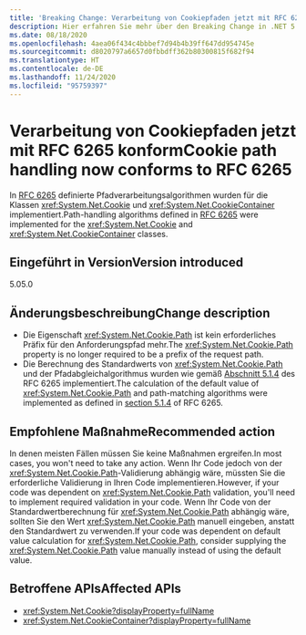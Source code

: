 ```yaml
---
title: 'Breaking Change: Verarbeitung von Cookiepfaden jetzt mit RFC 6265 konform'
description: Hier erfahren Sie mehr über den Breaking Change in .NET 5.0, bei dem die in RFC 6265 definierten Algorithmen für die Pfadverarbeitung für die Klassen „Cookie“ und „CookieContainer“ implementiert wurden.
ms.date: 08/18/2020
ms.openlocfilehash: 4aea06f434c4bbbef7d94b4b39ff647dd954745e
ms.sourcegitcommit: d8020797a6657d0fbbdff362b80300815f682f94
ms.translationtype: HT
ms.contentlocale: de-DE
ms.lasthandoff: 11/24/2020
ms.locfileid: "95759397"
---
```

# <a name="cookie-path-handling-now-conforms-to-rfc-6265"></a><span data-ttu-id="253ef-103">Verarbeitung von Cookiepfaden jetzt mit RFC 6265 konform</span><span class="sxs-lookup"><span data-stu-id="253ef-103">Cookie path handling now conforms to RFC 6265</span></span>

<span data-ttu-id="253ef-104">In [RFC 6265](https://tools.ietf.org/html/rfc6265) definierte Pfadverarbeitungsalgorithmen wurden für die Klassen <xref:System.Net.Cookie> und <xref:System.Net.CookieContainer> implementiert.</span><span class="sxs-lookup"><span data-stu-id="253ef-104">Path-handling algorithms defined in [RFC 6265](https://tools.ietf.org/html/rfc6265) were implemented for the <xref:System.Net.Cookie> and <xref:System.Net.CookieContainer> classes.</span></span>

## <a name="version-introduced"></a><span data-ttu-id="253ef-105">Eingeführt in Version</span><span class="sxs-lookup"><span data-stu-id="253ef-105">Version introduced</span></span>

<span data-ttu-id="253ef-106">5.0</span><span class="sxs-lookup"><span data-stu-id="253ef-106">5.0</span></span>

## <a name="change-description"></a><span data-ttu-id="253ef-107">Änderungsbeschreibung</span><span class="sxs-lookup"><span data-stu-id="253ef-107">Change description</span></span>

- <span data-ttu-id="253ef-108">Die Eigenschaft <xref:System.Net.Cookie.Path> ist kein erforderliches Präfix für den Anforderungspfad mehr.</span><span class="sxs-lookup"><span data-stu-id="253ef-108">The <xref:System.Net.Cookie.Path> property is no longer required to be a prefix of the request path.</span></span>
- <span data-ttu-id="253ef-109">Die Berechnung des Standardwerts von <xref:System.Net.Cookie.Path> und der Pfadabgleichalgorithmus wurden wie gemäß [Abschnitt 5.1.4](https://tools.ietf.org/html/rfc6265#section-5.1.4) des RFC 6265 implementiert.</span><span class="sxs-lookup"><span data-stu-id="253ef-109">The calculation of the default value of <xref:System.Net.Cookie.Path> and path-matching algorithms were implemented as defined in [section 5.1.4](https://tools.ietf.org/html/rfc6265#section-5.1.4) of RFC 6265.</span></span>

## <a name="recommended-action"></a><span data-ttu-id="253ef-110">Empfohlene Maßnahme</span><span class="sxs-lookup"><span data-stu-id="253ef-110">Recommended action</span></span>

<span data-ttu-id="253ef-111">In denen meisten Fällen müssen Sie keine Maßnahmen ergreifen.</span><span class="sxs-lookup"><span data-stu-id="253ef-111">In most cases, you won't need to take any action.</span></span> <span data-ttu-id="253ef-112">Wenn Ihr Code jedoch von der <xref:System.Net.Cookie.Path>-Validierung abhängig wäre, müssten Sie die erforderliche Validierung in Ihren Code implementieren.</span><span class="sxs-lookup"><span data-stu-id="253ef-112">However, if your code was dependent on <xref:System.Net.Cookie.Path> validation, you'll need to implement required validation in your code.</span></span> <span data-ttu-id="253ef-113">Wenn Ihr Code von der Standardwertberechnung für <xref:System.Net.Cookie.Path> abhängig wäre, sollten Sie den Wert <xref:System.Net.Cookie.Path> manuell eingeben, anstatt den Standardwert zu verwenden.</span><span class="sxs-lookup"><span data-stu-id="253ef-113">If your code was dependent on default value calculation for <xref:System.Net.Cookie.Path>, consider supplying the <xref:System.Net.Cookie.Path> value manually instead of using the default value.</span></span>

## <a name="affected-apis"></a><span data-ttu-id="253ef-114">Betroffene APIs</span><span class="sxs-lookup"><span data-stu-id="253ef-114">Affected APIs</span></span>

- <xref:System.Net.Cookie?displayProperty=fullName>
- <xref:System.Net.CookieContainer?displayProperty=fullName>

<!--

### Affected APIs

- `T:System.Net.Cookie`
- `T:System.Net.CookieContainer`

### Category

Networking

-->
